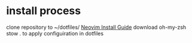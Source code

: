 # install process

clone repository to ~/dotfiles/
[Neovim Install Guide](https://github.com/neovim/neovim/blob/master/INSTALL.md)
download oh-my-zsh
stow . to apply configuiration in dotfiles
